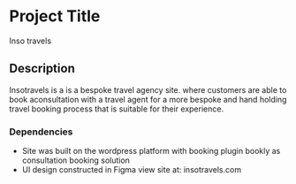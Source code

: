 # Project Title

Inso travels

## Description

Insotravels is a is a bespoke travel agency site. where customers are able to book aconsultation with a travel agent for a more bespoke and hand holding travel booking process that is suitable for their experience.



### Dependencies

* Site was built on the wordpress platform with booking plugin bookly as consultation booking solution
* UI design constructed in Figma
view site at: 
insotravels.com

